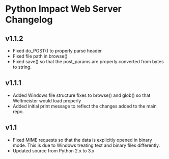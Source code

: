 Python Impact Web Server Changelog
==================================

## v1.1.2
- Fixed do_POST() to properly parse header
- Fixed file path in browse()
- Fixed save() so that the post_params are properly converted from bytes to string.

## v1.1.1
- Added Windows file structure fixes to browse() and glob() so that Weltmeister would load properly
- Added initial print message to reflect the changes added to the main repo.


## v1.1
- Fixed MIME requests so that the data is explicitly opened in binary mode. This is due to Windows treating text and binary files differently.
- Updated source from Python 2.x to 3.x